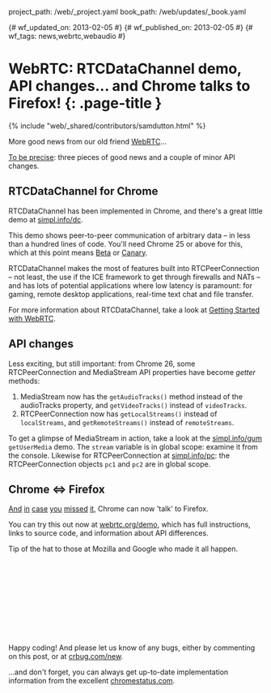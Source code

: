 project_path: /web/_project.yaml
book_path: /web/updates/_book.yaml

{# wf_updated_on: 2013-02-05 #}
{# wf_published_on: 2013-02-05 #}
{# wf_tags: news,webrtc,webaudio #}

# WebRTC: RTCDataChannel demo, API changes... and Chrome talks to Firefox! {: .page-title }

{% include "web/_shared/contributors/samdutton.html" %}


<p>More good news from our old friend <a href="http://www.webrtc.org" title="webrtc.org website">WebRTC</a>...</p>

<p><a href="http://en.wikipedia.org/wiki/File:Thomson_and_Thompson_in_Asterix.png" title="Thomson and Thompson in Asterix in Belgium">To be precise</a>: three pieces of good news and a couple of minor API changes.</p>

## RTCDataChannel for Chrome

<p>RTCDataChannel has been implemented in Chrome, and there's a great little demo at <a href="https://simpl.info/rtcdatachannel" title="Data Channel">simpl.info/dc</a>.</p>

<p>This demo shows peer-to-peer communication of arbitrary data &ndash; in less than a hundred lines of code. You'll need Chrome 25 or above for this, which at this point means <a href="https://www.google.com/intl/en/chrome/browser/beta.html" title="Download Chrome Beta">Beta</a> or <a href="https://www.google.com/intl/en/chrome/browser/canary.html" title="Download Chrome Canary">Canary</a>.</p>

<p>RTCDataChannel makes the most of features built into RTCPeerConnection &ndash; not least, the use if the ICE framework to get through firewalls and NATs &ndash; and has lots of potential applications where low latency is paramount: for gaming, remote desktop applications, real-time text chat and file transfer.</p>

<p>For more information about RTCDataChannel, take a look at <a href="http://www.html5rocks.com/en/tutorials/webrtc/basics/#toc-rtcdatachannel" title="Information about RTCDataChannel on HTML5 Rocks">Getting Started with WebRTC</a>.</p>

## API changes

<p>Less exciting, but still important: from Chrome 26, some RTCPeerConnection and MediaStream API properties have become <em>getter</em> methods:</p>

<ol>
	<li>MediaStream now has the <code>getAudioTracks()</code> method instead of the audioTracks property, and <code>getVideoTracks()</code> instead of <code>videoTracks</code>.</li>
	<li>RTCPeerConnection now has <code>getLocalStreams()</code> instead of <code>localStreams</code>, and <code>getRemoteStreams()</code> instead of <code>remoteStreams</code>.</li>
</ol>

<p>To get a glimpse of MediaStream in action, take a look at the <a href="https://simpl.info/getusermedia/" title="Simple getUserMedia demo">simpl.info/gum</a> <code>getUserMedia</code> demo. The <code>stream</code> variable is in global scope: examine it from the console. Likewise for RTCPeerConnection at <a href="https://simpl.info/pc" title="RTCPeerConnection demo">simpl.info/pc</a>: the RTCPeerConnection objects <code>pc1</code> and <code>pc2</code> are in global scope.</p>

## Chrome &lt;=&gt; Firefox

<p><a href="https://twitter.com/search?q=webrtc+chrome+firefox" title="Tweets about Chrome/Firefox WebRTC interop">And</a> <a href="http://www.webrtc.org/demo" title="webrtc.org demo page">in</a> <a href="https://hacks.mozilla.org/2013/02/hello-chrome-its-firefox-calling/" title="hacks.mozilla.org blog post">case</a> <a href="http://blog.chromium.org/2013/02/hello-firefox-this-is-chrome-calling.html" title="Chromium blog post">you</a> <a href="https://www.google.com/news?q=chrome+firefox+webrtc" title="News stories about Chrome/Firefox WebRTC interop">missed</a> <a href="https://news.ycombinator.com/item?id=5166239" title="Hacker News comments on Chrome Firefox WebRTC interop">it</a>, Chrome can now 'talk' to Firefox.</p>

<p>You can try this out now at <a href="http://www.webrtc.org/demo" title="webrtc.org instructions for using the apprtc video chat demo on Firefox and Chrome">webrtc.org/demo</a>, which has full instructions, links to source code, and information about API differences.</p>

<p>Tip of the hat to those at Mozilla and Google who made it all happen.</p>

<div class="video-wrapper">
  <iframe class="devsite-embedded-youtube-video" data-video-id="MsAWR_rJ5n8"
          data-autohide="1" data-showinfo="0" frameborder="0" allowfullscreen>
  </iframe>
</div>

<p>Happy coding! And please let us know of any bugs, either by commenting on this post, or at <a href="http://crbug.com/new" title="File a Chrome bug">crbug.com/new</a>.</p>

<p>...and don't forget, you can always get up-to-date implementation information from the excellent <a href="http://www.chromestatus.com" title="chromestatus.com: implementation information for APIs in Chrome">chromestatus.com</a>.</p>


